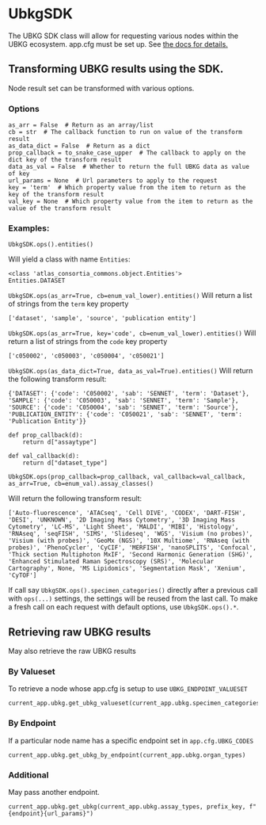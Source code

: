 # UbkgSDK
The UBKG SDK class will allow for requesting various nodes within the UBKG ecosystem.
app.cfg must be set up. See [the docs for details.](https://github.com/x-atlas-consortia/commons/tree/main/atlas_consortia_commons/ubkg)

## Transforming UBKG results using the SDK.
Node result set can be transformed with various options.
### Options
```
as_arr = False  # Return as an array/list
cb = str  # The callback function to run on value of the transform result 
as_data_dict = False  # Return as a dict
prop_callback = to_snake_case_upper  # The callback to apply on the dict key of the transform result 
data_as_val = False  # Whether to return the full UBKG data as value of key
url_params = None  # Url parameters to apply to the request
key = 'term'  # Which property value from the item to return as the key of the transform result 
val_key = None  # Which property value from the item to return as the value of the transform result 
```

### Examples:
```
UbkgSDK.ops().entities()
```
Will yield a class with name `Entities`:
```
<class 'atlas_consortia_commons.object.Entities'>
Entities.DATASET
```

`UbkgSDK.ops(as_arr=True, cb=enum_val_lower).entities()`
Will return a list of strings from the `term` key property
```
['dataset', 'sample', 'source', 'publication entity']
```

`UbkgSDK.ops(as_arr=True, key='code', cb=enum_val_lower).entities()`
Will return a list of strings from the `code` key property
```
['c050002', 'c050003', 'c050004', 'c050021']
```

`UbkgSDK.ops(as_data_dict=True, data_as_val=True).entities()`
Will return the following transform result:
```
{'DATASET': {'code': 'C050002', 'sab': 'SENNET', 'term': 'Dataset'}, 'SAMPLE': {'code': 'C050003', 'sab': 'SENNET', 'term': 'Sample'}, 'SOURCE': {'code': 'C050004', 'sab': 'SENNET', 'term': 'Source'}, 'PUBLICATION_ENTITY': {'code': 'C050021', 'sab': 'SENNET', 'term': 'Publication Entity'}}
```

```
def prop_callback(d):
    return d["assaytype"]

def val_callback(d):
    return d["dataset_type"]
    
UbkgSDK.ops(prop_callback=prop_callback, val_callback=val_callback, as_arr=True, cb=enum_val).assay_classes()
```
Will return the following transform result:
```
['Auto-fluorescence', 'ATACseq', 'Cell DIVE', 'CODEX', 'DART-FISH', 'DESI', 'UNKNOWN', '2D Imaging Mass Cytometry', '3D Imaging Mass Cytometry', 'LC-MS', 'Light Sheet', 'MALDI', 'MIBI', 'Histology', 'RNAseq', 'seqFISH', 'SIMS', 'Slideseq', 'WGS', 'Visium (no probes)', 'Visium (with probes)', 'GeoMx (NGS)', '10X Multiome', 'RNAseq (with probes)', 'PhenoCycler', 'CyCIF', 'MERFISH', 'nanoSPLITS', 'Confocal', 'Thick section Multiphoton MxIF', 'Second Harmonic Generation (SHG)', 'Enhanced Stimulated Raman Spectroscopy (SRS)', 'Molecular Cartography', None, 'MS Lipidomics', 'Segmentation Mask', 'Xenium', 'CyTOF']
```


If call say `UbkgSDK.ops().specimen_categories()` directly after a previous call with `ops(...)` settings, the settings will be reused from the last call.
To make a fresh call on each request with default options, use `UbkgSDK.ops().*`.


## Retrieving raw UBKG results
May also retrieve the raw UBKG results
### By Valueset
To retrieve a node whose app.cfg is setup to use `UBKG_ENDPOINT_VALUESET`
```
current_app.ubkg.get_ubkg_valueset(current_app.ubkg.specimen_categories)
```

### By Endpoint
If a particular node name has a specific endpoint set in `app.cfg.UBKG_CODES`
```
current_app.ubkg.get_ubkg_by_endpoint(current_app.ubkg.organ_types)
```

### Additional
May pass another endpoint.
```
current_app.ubkg.get_ubkg(current_app.ubkg.assay_types, prefix_key, f"{endpoint}{url_params}")
```